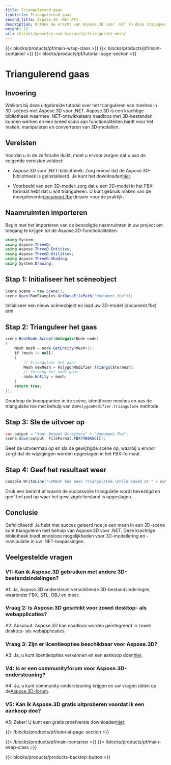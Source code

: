 ```yaml
---
title: Triangulerend gaas
linktitle: Triangulerend gaas
second_title: Aspose.3D .NET-API
description: Ontdek de kracht van Aspose.3D voor .NET in deze stapsgewijze handleiding. Leer hoe u moeiteloos 3D-meshes kunt trianguleren voor verbeterde modellering.
weight: 22
url: /nl/net/geometry-and-hierarchy/triangulate-mesh/
---
```


{{< blocks/products/pf/main-wrap-class >}}
{{< blocks/products/pf/main-container >}}
{{< blocks/products/pf/tutorial-page-section >}}

# Triangulerend gaas

## Invoering

Welkom bij deze uitgebreide tutorial over het trianguleren van meshes in 3D-scènes met Aspose.3D voor .NET. Aspose.3D is een krachtige bibliotheek waarmee .NET-ontwikkelaars naadloos met 3D-bestanden kunnen werken en een breed scala aan functionaliteiten biedt voor het maken, manipuleren en converteren van 3D-modellen.

## Vereisten

Voordat u in de zelfstudie duikt, moet u ervoor zorgen dat u aan de volgende vereisten voldoet:

- Aspose.3D voor .NET-bibliotheek: Zorg ervoor dat de Aspose.3D-bibliotheek is geïnstalleerd. Je kunt het downloaden[hier](https://releases.aspose.com/3d/net/).

-  Voorbeeld van een 3D-model: zorg dat u een 3D-model in het FBX-formaat hebt dat u wilt trianguleren. U kunt gebruik maken van de meegeleverde[document.fbx](https://reference.aspose.com/3d/net/) dossier voor de praktijk.

## Naamruimten importeren

Begin met het importeren van de benodigde naamruimten in uw project om toegang te krijgen tot de Aspose.3D-functionaliteiten:

```csharp
using System;
using Aspose.ThreeD;
using Aspose.ThreeD.Entities;
using Aspose.ThreeD.Utilities;
using Aspose.ThreeD.Shading;
using System.Drawing;
```

## Stap 1: Initialiseer het scèneobject

```csharp
Scene scene = new Scene();
scene.Open(RunExamples.GetDataFilePath("document.fbx"));
```

Initialiseer een nieuw scèneobject en laad uw 3D-model (document.fbx) erin.

## Stap 2: Trianguleer het gaas

```csharp
scene.RootNode.Accept(delegate(Node node)
{
    Mesh mesh = node.GetEntity<Mesh>();
    if (mesh != null)
    {
        // Trianguleer het gaas
        Mesh newMesh = PolygonModifier.Triangulate(mesh);
        // Vervang het oude gaas
        node.Entity = mesh;
    }
    return true;
});
```

 Doorloop de knooppunten in de scène, identificeer meshes en pas de triangulatie toe met behulp van de`PolygonModifier.Triangulate` methode.

## Stap 3: Sla de uitvoer op

```csharp
var output = "Your Output Directory" + "document.fbx";
scene.Save(output, FileFormat.FBX7400ASCII);
```

Geef de uitvoermap op en sla de gewijzigde scène op, waarbij u ervoor zorgt dat de wijzigingen worden opgeslagen in het FBX-formaat.

## Stap 4: Geef het resultaat weer

```csharp
Console.WriteLine("\nMesh has been Triangulated.\nFile saved at " + output);
```

Druk een bericht af waarin de succesvolle triangulatie wordt bevestigd en geef het pad op waar het gewijzigde bestand is opgeslagen.

## Conclusie

Gefeliciteerd! Je hebt met succes geleerd hoe je een mesh in een 3D-scène kunt trianguleren met behulp van Aspose.3D voor .NET. Deze krachtige bibliotheek biedt eindeloze mogelijkheden voor 3D-modellering en -manipulatie in uw .NET-toepassingen.

## Veelgestelde vragen

### V1: Kan ik Aspose.3D gebruiken met andere 3D-bestandsindelingen?

A1: Ja, Aspose.3D ondersteunt verschillende 3D-bestandsindelingen, waaronder FBX, STL, OBJ en meer.

### Vraag 2: Is Aspose.3D geschikt voor zowel desktop- als webapplicaties?

A2: Absoluut. Aspose.3D kan naadloos worden geïntegreerd in zowel desktop- als webapplicaties.

### Vraag 3: Zijn er licentieopties beschikbaar voor Aspose.3D?

 A3: Ja, u kunt licentieopties verkennen en een aankoop doen[hier](https://purchase.aspose.com/buy).

### V4: Is er een communityforum voor Aspose.3D-ondersteuning?

 A4: Ja, u kunt community-ondersteuning krijgen en uw vragen delen op de[Aspose.3D-forum](https://forum.aspose.com/c/3d/18).

### V5: Kan ik Aspose.3D gratis uitproberen voordat ik een aankoop doe?

 A5: Zeker! U kunt een gratis proefversie downloaden[hier](https://releases.aspose.com/).

{{< /blocks/products/pf/tutorial-page-section >}}

{{< /blocks/products/pf/main-container >}}
{{< /blocks/products/pf/main-wrap-class >}}

{{< blocks/products/products-backtop-button >}}
